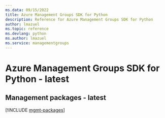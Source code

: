 ```yaml
---
ms.data: 09/15/2022
title: Azure Management Groups SDK for Python
description: Reference for Azure Management Groups SDK for Python
author: lmazuel
ms.topic: reference
ms.devlang: python
ms.author: lmazuel
ms.service: managementgroups
---
```

# Azure Management Groups SDK for Python - latest

## Management packages - latest
[!INCLUDE [mgmt-packages](management-groups-mgmt-index.md)]